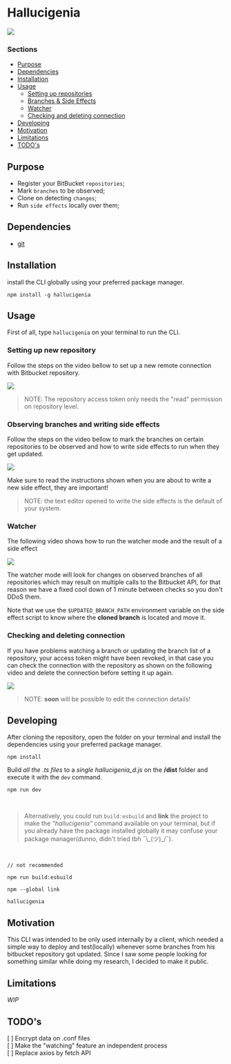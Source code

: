 # Hallucigenia

![](https://github.com/voitaraujo/hallucigenia/assets/36885540/ee48c7d2-34e5-4b51-8d50-3e86910d9b1c)

### Sections

- [Purpose](#purpose)
- [Dependencies](#dependencies)
- [Installation](#installation)
- [Usage](#usage)
  - [Setting up repositories](#setting-up-new-repository)
  - [Branches & Side Effects](#observing-branches-and-writing-side-effects)
  - [Watcher](#watcher)
  - [Checking and deleting connection](#checking-and-deleting-connection)
- [Developing](#developing)
- [Motivation](#motivation)
- [Limitations](#limitations)
- [TODO's](#todo)

## Purpose

- Register your BitBucket `repositories`; <br>
- Mark `branches` to be observed; <br>
- Clone on detecting `changes`; <br>
- Run `side effects` locally over them; <br>

## Dependencies

- [git](https://git-scm.com/)

## Installation

install the CLI globally using your preferred package manager.

```
npm install -g hallucigenia
```

## Usage

First of all, type `hallucigenia` on your terminal to run the CLI.

### Setting up new repository

Follow the steps on the video bellow to set up a new remote connection with Bitbucket repository.

[![](https://img.youtube.com/vi/i8q2gzHHSrY/maxresdefault.jpg)](https://youtu.be/i8q2gzHHSrY)

> NOTE: The repository access token only needs the "read" permission on repository level.

### Observing branches and writing side effects

Follow the steps on the video bellow to mark the branches on certain repositories to be observed and how to write side effects to run when they get updated.

[![](https://img.youtube.com/vi/xBoq6ecEXPk/maxresdefault.jpg)](https://youtu.be/xBoq6ecEXPk)

Make sure to read the instructions shown when you are about to write a new side effect, they are important!

> NOTE: the text editor opened to write the side effects is the default of your system.

### Watcher

The following video shows how to run the watcher mode and the result of a side effect

[![](https://img.youtube.com/vi/UHEHib-RvPo/maxresdefault.jpg)](https://youtu.be/UHEHib-RvPo)

The watcher mode will look for changes on observed branches of all repositories which may result on multiple calls to the Bitbucket API, for that reason we have a fixed cool down of 1 minute between checks so you don't DDoS them.

Note that we use the `$UPDATED_BRANCH_PATH` environment variable on the side effect script to know where the **cloned branch** is located and move it.

### Checking and deleting connection

If you have problems watching a branch or updating the branch list of a repository, your access token might have been revoked, in that case you can check the connection with the repository as shown on the following video and delete the connection before setting it up again.

[![](https://img.youtube.com/vi/JMQp2HuSi68/maxresdefault.jpg)](https://youtu.be/JMQp2HuSi68)

> NOTE: **soon** will be possible to edit the connection details!

## Developing

After cloning the repository, open the folder on your terminal and install the dependencies using your preferred package manager.

```
npm install
```

Build _all the .ts files_ to a _single hallucigenia_d.js_ on the **/dist** folder and execute it with the `dev` command.

```
npm run dev
```

<br>

> Alternatively, you could run `build:esbuild` and **link** the project to make the _"hallucigenia"_ command available on your terminal, but if you already have the package installed globally it may confuse your package manager(dunno, didn't tried tbh ¯\\\_(ツ)\_/¯).

<br>

```
// not recommended

npm run build:esbuild

npm --global link

hallucigenia
```

## Motivation

This CLI was intended to be only used internally by a client, which needed a simple way to deploy and test(locally) whenever some branches from his bitbucket repository got updated. Since I saw some people looking for something similar while doing my research, I decided to make it public.

## Limitations

_WIP_

## TODO's

[ ] Encrypt data on .conf files<br>
[ ] Make the "watching" feature an independent process<br>
[ ] Replace axios by fetch API<br>
